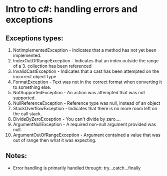 # Intro to c#: handling errors and exceptions

## Exceptions types:
1. NotImplementedException - Indicates that a method has not yet been implemented.
2. IndexOutOfRangeException - Indicates that an index outside the range of a 3. collection has been referenced
4. InvalidCastException - Indicates that a cast has been attempted on the incorrect object type
5. FormatException - Text was not in the correct format when converting it to something else.
6. NotSupportedException - An action was attempted that was not supported.
7. NullReferenceException - Reference type was null, instead of an object
8. StackOverflowException - Indicates that there is no more room left on the call stack.
9. DivideByZeroException - You can't divide by zero....
10. ArgumentNullException - A required non-null argument provided was null.
11. ArgumentOutOfRangeException - Argument contained a value that was out of range then what it was expecting.


## Notes:
* Error handling is primarily handled through:
try...catch...finally


